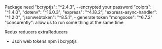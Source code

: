 Package need
    "bcryptjs": "^2.4.3", --encrypted your password
    "colors": "^1.4.0",
    "dotenv": "^16.0.3",
    "express": "^4.18.2",
    "express-async-handler": "^1.2.0",
    "jsonwebtoken": "^8.5.1", - generate token
    "mongoose": "^6.7.2" 
    "concurently": allow us to run some thing at the same time




Redux
reducers
extraReducers




* Json web tokens
npm i bcryptjs

